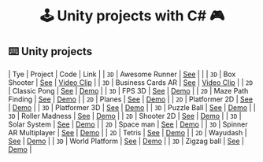 <div align="center">

# 🕹️ Unity projects with C# 🎮

</div>

## ⌨️ Unity projects

| Tye | Project | Code | Link |
| `3D` | Awesome Runner | [See](projects/awesome-runner) | |
| `3D` | Box Shooter | [See](projects/box-shooter) | [Video Clip](https://www.youtube.com/watch?v=NrT9TLQ41uY) |
| `3D` | Business Cards AR | [See](projects/business-cards-ar) | [Video Clip](https://www.youtube.com/watch?v=csGzL_KCKqA) |
| `2D` | Classic Pong | [See](projects/classic-pong) | [Demo](https://andresnavag93.vercel.app/) |
| `3D` | FPS 3D | [See](projects/fps-3d) | [Demo](https://andresnavag93.vercel.app/) |
| `2D` | Maze Path Finding | [See](projects/maze-path-finding) | [Demo](https://andresnavag93.vercel.app/) |
| `2D` | Planes | [See](projects/planes) | [Demo](https://andresnavag93.vercel.app/) |
| `2D` | Platformer 2D | [See](projects/platformer-2d) | [Demo](https://andresnavag93.vercel.app/) |
| `3D` | Platformer 3D | [See](projects/platformer-3d) | [Demo](https://andresnavag93.vercel.app/) |
| `3D` | Puzzle Ball | [See](projects/puzzle-ball) | [Demo](https://andresnavag93.vercel.app/) |
| `3D` | Roller Madness | [See](projects/roller-madness) | [Demo](https://andresnavag93.vercel.app/) |
| `2D` | Shooter 2D | [See](projects/shooter-2d) | [Demo](https://andresnavag93.vercel.app/) |
| `3D` | Solar System | [See](projects/solar-system) | [Demo](https://andresnavag93.vercel.app/) |
| `2D` | Space man | [See](projects/space-man) | [Demo](https://andresnavag93.vercel.app/) |
| `3D` | Spinner AR Multiplayer | [See](projects/spinner-ar-multiplayer) | [Demo](https://andresnavag93.vercel.app/) |
| `2D` | Tetris | [See](projects/tetris) | [Demo](https://andresnavag93.vercel.app/) |
| `2D` | Wayudash | [See](projects/wayudash) | [Demo](https://andresnavag93.vercel.app/) |
| `3D` | World Platform | [See](projects/world-platform) | [Demo](https://andresnavag93.vercel.app/) |
| `3D` | Zigzag ball | [See](projects/zigzag-ball) | [Demo](https://andresnavag93.vercel.app/) |
